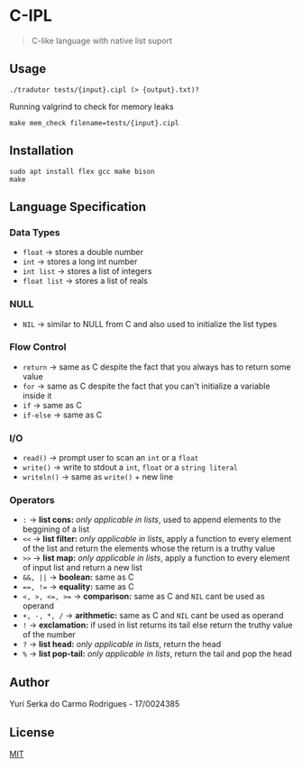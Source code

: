 # C-IPL

> C-like language with native list suport

## Usage

```shell
./tradutor tests/{input}.cipl (> {output}.txt)?
```

Running valgrind to check for memory leaks

```shell
make mem_check filename=tests/{input}.cipl
```

## Installation

```shell
sudo apt install flex gcc make bison
make
```

## Language Specification

### Data Types

- `float` -> stores a double number
- `int` -> stores a long int number
- `int list` -> stores a list of integers
- `float list` -> stores a list of reals

### NULL

- `NIL` -> similar to NULL from C and also used to initialize the list types

### Flow Control

- `return` -> same as C despite the fact that you always has to return some value
- `for` -> same as C despite the fact that you can't initialize a variable inside it
- `if` -> same as C
- `if-else` -> same as C

### I/O

- `read()` -> prompt user to scan an `int` or a `float`
- `write()` -> write to stdout a `int`, `float` or a `string literal`
- `writeln()` -> same as `write()` + new line

### Operators

- `:` -> **list cons:** _only applicable in lists_, used to append elements to the beggining of a list
- `<<` -> **list filter:** _only applicable in lists_, apply a function to every element of the list and return the elements whose the return is a truthy value
- `>>` -> **list map:** _only applicable in lists_, apply a function to every element of input list and return a new list
- `&&, ||` -> **boolean:** same as C
- `==, !=` -> **equality:** same as C
- `<, >, <=, >=` -> **comparison:** same as C and `NIL` cant be used as operand
- `+, -, *, /` -> **arithmetic:** same as C and `NIL` cant be used as operand
- `!` -> **exclamation:** if used in list returns its tail else return the truthy value of the number
- `?` -> **list head:** _only applicable in lists_, return the head
- `%` -> **list pop-tail:** _only applicable in lists_, return the tail and pop the head

## Author

Yuri Serka do Carmo Rodrigues - 17/0024385

## License

[MIT](./LICENSE)
